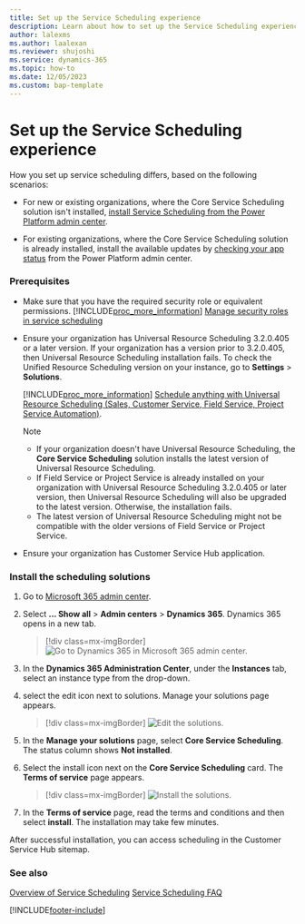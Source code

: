 ```yaml
---
title: Set up the Service Scheduling experience
description: Learn about how to set up the Service Scheduling experience in Dynamics 365 Customer Service
author: lalexms 
ms.author: laalexan
ms.reviewer: shujoshi
ms.service: dynamics-365 
ms.topic: how-to 
ms.date: 12/05/2023
ms.custom: bap-template 
---
```


# Set up the Service Scheduling experience

How you set up service scheduling differs, based on the following scenarios:

- For new or existing organizations, where the Core Service Scheduling solution isn't installed, [install Service Scheduling from the Power Platform admin center](install-service-scheduling-from-power-platform.md).

- For existing organizations, where the Core Service Scheduling solution is already installed, install the available updates by [checking your app status](/power-platform/admin/manage-apps#environment-level-view-of-apps) from the Power Platform admin center.

### Prerequisites

- Make sure that you have the required security role or equivalent permissions. [!INCLUDE[proc_more_information](../../includes/proc-more-information.md)] [Manage security roles in service scheduling](manage-security-roles.md)

- Ensure your organization has Universal Resource Scheduling 3.2.0.405 or a later version. If your organization has a version prior to 3.2.0.405, then Universal Resource Scheduling installation fails. To check the Unified Resource Scheduling version on your instance, go to **Settings** > **Solutions**.

   [!INCLUDE[proc_more_information](../../includes/proc-more-information.md)] [Schedule anything with Universal Resource Scheduling (Sales, Customer Service, Field Service, Project Service Automation)](../../common-scheduler/schedule-anything-with-universal-resource-scheduling.md).

   > [!NOTE]
   > - If your organization doesn't have Universal Resource Scheduling, the **Core Service Scheduling** solution installs the latest version of Universal Resource Scheduling.
   > - If Field Service or Project Service is already installed on your organization with Universal Resource Scheduling 3.2.0.405 or later version, then Universal Resource Scheduling will also be upgraded to the latest version. Otherwise, the installation fails.
   > - The latest version of Universal Resource Scheduling might not be compatible with the older versions of Field Service or Project Service.
- Ensure your organization has Customer Service Hub application.

### Install the scheduling solutions

1. Go to [Microsoft 365 admin center](https://admin.microsoft.com/AdminPortal/Home).

2. Select **... Show all** > **Admin centers** > **Dynamics 365**. Dynamics 365 opens in a new tab.

   > [!div class=mx-imgBorder]
   > ![Go to Dynamics 365 in Microsoft 365 admin center.](../media/microsoft-365-admin-center-dynamics-csh.png)
3. In the **Dynamics 365 Administration Center**, under the **Instances** tab, select an instance type from the drop-down. 

4. select the edit icon next to solutions. Manage your solutions page appears.

   > [!div class=mx-imgBorder]
   > ![Edit the solutions.](../media/dynamics-365-admin-instance-edit-csh.png)
5. In the **Manage your solutions** page, select **Core Service Scheduling**. The status column shows **Not installed**.

6. Select the install icon next on the **Core Service Scheduling** card. The **Terms of service** page appears.

   > [!div class=mx-imgBorder]
   > ![Install the solutions.](../media/core-service-scheduling-install-csh.png)
7. In the **Terms of service** page, read the terms and conditions and then select **install**. The installation may take few minutes.

After successful installation, you can access scheduling in the Customer Service Hub sitemap.


### See also    

[Overview of Service Scheduling](basics-service-service-scheduling.md)
[Service Scheduling FAQ](service-scheduling-faq.md) 


[!INCLUDE[footer-include](../../includes/footer-banner.md)]
